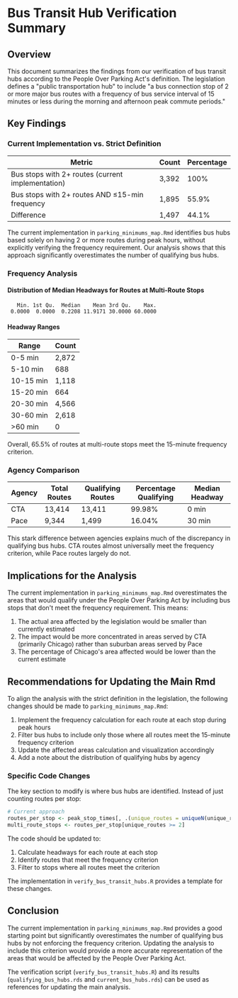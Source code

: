 # Bus Transit Hub Verification Summary

## Overview

This document summarizes the findings from our verification of bus transit hubs according to the People Over Parking Act's definition. The legislation defines a "public transportation hub" to include "a bus connection stop of 2 or more major bus routes with a frequency of bus service interval of 15 minutes or less during the morning and afternoon peak commute periods."

## Key Findings

### Current Implementation vs. Strict Definition

| Metric | Count | Percentage |
|--------|-------|------------|
| Bus stops with 2+ routes (current implementation) | 3,392 | 100% |
| Bus stops with 2+ routes AND ≤15-min frequency | 1,895 | 55.9% |
| Difference | 1,497 | 44.1% |

The current implementation in `parking_minimums_map.Rmd` identifies bus hubs based solely on having 2 or more routes during peak hours, without explicitly verifying the frequency requirement. Our analysis shows that this approach significantly overestimates the number of qualifying bus hubs.

### Frequency Analysis

#### Distribution of Median Headways for Routes at Multi-Route Stops

```
   Min. 1st Qu.  Median    Mean 3rd Qu.    Max.
 0.0000  0.0000  0.2208 11.9171 30.0000 60.0000
```

#### Headway Ranges

| Range | Count |
|-------|-------|
| 0-5 min | 2,872 |
| 5-10 min | 688 |
| 10-15 min | 1,118 |
| 15-20 min | 664 |
| 20-30 min | 4,566 |
| 30-60 min | 2,618 |
| >60 min | 0 |

Overall, 65.5% of routes at multi-route stops meet the 15-minute frequency criterion.

### Agency Comparison

| Agency | Total Routes | Qualifying Routes | Percentage Qualifying | Median Headway |
|--------|--------------|-------------------|----------------------|----------------|
| CTA | 13,414 | 13,411 | 99.98% | 0 min |
| Pace | 9,344 | 1,499 | 16.04% | 30 min |

This stark difference between agencies explains much of the discrepancy in qualifying bus hubs. CTA routes almost universally meet the frequency criterion, while Pace routes largely do not.

## Implications for the Analysis

The current implementation in `parking_minimums_map.Rmd` overestimates the areas that would qualify under the People Over Parking Act by including bus stops that don't meet the frequency requirement. This means:

1. The actual area affected by the legislation would be smaller than currently estimated
2. The impact would be more concentrated in areas served by CTA (primarily Chicago) rather than suburban areas served by Pace
3. The percentage of Chicago's area affected would be lower than the current estimate

## Recommendations for Updating the Main Rmd

To align the analysis with the strict definition in the legislation, the following changes should be made to `parking_minimums_map.Rmd`:

1. Implement the frequency calculation for each route at each stop during peak hours
2. Filter bus hubs to include only those where all routes meet the 15-minute frequency criterion
3. Update the affected areas calculation and visualization accordingly
4. Add a note about the distribution of qualifying hubs by agency

### Specific Code Changes

The key section to modify is where bus hubs are identified. Instead of just counting routes per stop:

```r
# Current approach
routes_per_stop <- peak_stop_times[, .(unique_routes = uniqueN(unique_route_id)), by = .(unique_stop_id, agency)]
multi_route_stops <- routes_per_stop[unique_routes >= 2]
```

The code should be updated to:

1. Calculate headways for each route at each stop
2. Identify routes that meet the frequency criterion
3. Filter to stops where all routes meet the criterion

The implementation in `verify_bus_transit_hubs.R` provides a template for these changes.

## Conclusion

The current implementation in `parking_minimums_map.Rmd` provides a good starting point but significantly overestimates the number of qualifying bus hubs by not enforcing the frequency criterion. Updating the analysis to include this criterion would provide a more accurate representation of the areas that would be affected by the People Over Parking Act.

The verification script (`verify_bus_transit_hubs.R`) and its results (`qualifying_bus_hubs.rds` and `current_bus_hubs.rds`) can be used as references for updating the main analysis.
